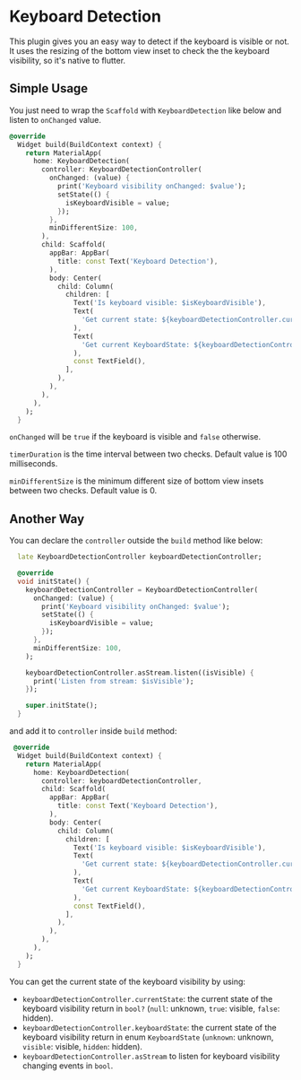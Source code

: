 # Keyboard Detection

This plugin gives you an easy way to detect if the keyboard is visible or not. It uses the resizing of the bottom view inset to check the the keyboard visibility, so it's native to flutter.

## Simple Usage

You just need to wrap the `Scaffold` with `KeyboardDetection` like below and listen to `onChanged` value.

``` dart
@override
  Widget build(BuildContext context) {
    return MaterialApp(
      home: KeyboardDetection(
        controller: KeyboardDetectionController(
          onChanged: (value) {
            print('Keyboard visibility onChanged: $value');
            setState(() {
              isKeyboardVisible = value;
            });
          },
          minDifferentSize: 100,
        ),
        child: Scaffold(
          appBar: AppBar(
            title: const Text('Keyboard Detection'),
          ),
          body: Center(
            child: Column(
              children: [
                Text('Is keyboard visible: $isKeyboardVisible'),
                Text(
                  'Get current state: ${keyboardDetectionController.currentState}',
                ),
                Text(
                  'Get current KeyboardState: ${keyboardDetectionController.keyboardState}',
                ),
                const TextField(),
              ],
            ),
          ),
        ),
      ),
    );
  }
```

`onChanged` will be `true` if the keyboard is visible and `false` otherwise.

`timerDuration` is the time interval between two checks. Default value is 100 milliseconds.

`minDifferentSize` is the minimum different size of bottom view insets between two checks. Default value is 0.

## Another Way

You can declare the `controller` outside the `build` method like below:

```dart
  late KeyboardDetectionController keyboardDetectionController;

  @override
  void initState() {
    keyboardDetectionController = KeyboardDetectionController(
      onChanged: (value) {
        print('Keyboard visibility onChanged: $value');
        setState(() {
          isKeyboardVisible = value;
        });
      },
      minDifferentSize: 100,
    );

    keyboardDetectionController.asStream.listen((isVisible) {
      print('Listen from stream: $isVisible');
    });

    super.initState();
  }
```

and add it to `controller` inside `build` method:

``` dart
 @override
  Widget build(BuildContext context) {
    return MaterialApp(
      home: KeyboardDetection(
        controller: keyboardDetectionController,
        child: Scaffold(
          appBar: AppBar(
            title: const Text('Keyboard Detection'),
          ),
          body: Center(
            child: Column(
              children: [
                Text('Is keyboard visible: $isKeyboardVisible'),
                Text(
                  'Get current state: ${keyboardDetectionController.currentState}',
                ),
                Text(
                  'Get current KeyboardState: ${keyboardDetectionController.keyboardState}',
                ),
                const TextField(),
              ],
            ),
          ),
        ),
      ),
    );
  }
```

You can get the current state of the keyboard visibility by using:

* `keyboardDetectionController.currentState`: the current state of the keyboard visibility return in `bool?` (`null`: unknown, `true`: visible, `false`: hidden).
* `keyboardDetectionController.keyboardState`: the current state of the keyboard visibility return in enum `KeyboardState` (`unknown`: unknown, `visible`: visible, `hidden`: hidden).
* `keyboardDetectionController.asStream` to listen for keyboard visibility changing events in `bool`.
